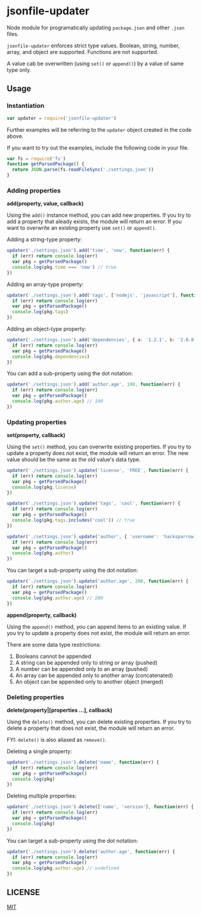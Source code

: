 # jsonfile-updater

Node module for programatically updating `package.json` and other `.json` files.

`jsonfile-updater` enforces strict type values. Boolean, string, number, array, and object are supported. Functions are not supported.

A value cab be overwritten (using `set()` or `append()`) by a value of same type only.

## Usage

### Instantiation

```js
var updater = require('jsonfile-updater')
```

Further examples will be referring to the `updater` object created in the code above.

If you want to try out the examples, include the following code in your file.

```js
var fs = require('fs')
function getParsedPackage() {
  return JSON.parse(fs.readFileSync('./settings.json'))
}
```

### Adding properties

**add(property, value, callback)**

Using the `add()` instance method, you can add new properties. If you try to add a property that aleady exists, the module will return an error.
If you want to overwrite an existing property use `set()` or `append()`.

Adding a string-type property:

```js
updater('./settings.json').add('time', 'now', function(err) {
  if (err) return console.log(err)
  var pkg = getParsedPackage()
  console.log(pkg.time === 'now') // true
})
```

Adding an array-type property:

```js
updater('./settings.json').add('tags', ['nodejs', 'javascript'], function(err) {
  if (err) return console.log(err)
  var pkg = getParsedPackage()
  console.log(pkg.tags)
})
```

Adding an object-type property:

```js
updater('./settings.json').add('dependencies', { a: '1.2.1', b: '2.0.0'}, function(err) {
  if (err) return console.log(err)
  var pkg = getParsedPackage()
  console.log(pkg.dependencies)
})
```

You can add a sub-property using the dot notation:

```js
updater('./settings.json').add('author.age', 100, function(err) {
  if (err) return console.log(err)
  var pkg = getParsedPackage()
  console.log(pkg.author.age) // 100
})
```

### Updating properties

**set(property, callback)**

Using the `set()` method, you can overwrite existing properties. If you try to update a property does not exist, the module will return an error.
The new value should be the same as the old value's data type.

```js
updater('./settings.json').update('license', 'FREE', function(err) {
  if (err) return console.log(err)
  var pkg = getParsedPackage()
  console.log(pkg.license)
})
```

```js
updater('./settings.json').update('tags', 'cool', function(err) {
  if (err) return console.log(err)
  var pkg = getParsedPackage()
  console.log(pkg.tags.includes('cool')) // true
})
```

```js
updater('./settings.json').update('author', { 'username': 'hacksparrow' }, function(err) {
  if (err) return console.log(err)
  var pkg = getParsedPackage()
  console.log(pkg.author)
})
```

You can target a sub-property using the dot notation:

```js
updater('./settings.json').update('author.age', 200, function(err) {
  if (err) return console.log(err)
  var pkg = getParsedPackage()
  console.log(pkg.author.age) // 200
})
```

**append(property, callback)**

Using the `append()` method, you can append items to an existing value. If you try to update a property does not exist, the module will return an error.

There are some data type restrictions:

1. Booleans cannot be appended
2. A string can be appended only to string or array (pushed)
3. A number can be appended only to an array (pushed)
4. An array can be appended only to another array (concatenated)
5. An object can be appended only to another object (merged)


### Deleting properties

**delete(property|[properties ...], callback)**

Using the `delete()` method, you can delete existing properties. If you try to delete a property that does not exist, the module will return an error.

FYI: `delete()` is also aliased as `remove()`.

Deleting a single property:

```js
updater('./settings.json').delete('name', function(err) {
  if (err) return console.log(err)
  var pkg = getParsedPackage()
  console.log(pkg)
})
```

Deleting multiple properties:

```js
updater('./settings.json').delete(['name', 'version'], function(err) {
  if (err) return console.log(err)
  var pkg = getParsedPackage()
  console.log(pkg)
})
```

You can target a sub-property using the dot notation:

```js
updater('./settings.json').delete('author.age', function(err) {
  if (err) return console.log(err)
  var pkg = getParsedPackage()
  console.log(pkg.author.age) // undefined
})
```

## LICENSE

[MIT](LICENSE)
